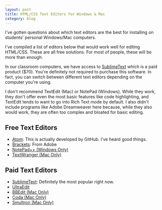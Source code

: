 ```yaml
---
layout: post
title: HTML/CSS Text Editors for Windows & Mac
category: blog
---
```


I've gotten questions about which text editors are the best for installing on students' personal Windows/Mac computers.  

I've compiled a list of editors below that would work well for editing HTML/CSS.  These are all free solutions.  For most of people, these will be more than enough.  

In our classroom computers, we have access to [SublimeText](http://www.sublimetext.com) which is a paid product ($70).  You're definitely not required to purchase this software.  In fact, you can switch between different text editors depending on the computer you're using.

I don't recommend TextEdit (Mac) or NotePad (Windows).  While they work, they don't offer even the most basic features like code highlighting, and TextEdit tends to want to go into Rich Text mode by default.  I also didn't include programs like Adobe Dreamweaver here because, while they also would work, they are often too complex and bloated for basic editing.

## Free Text Editors

* [Atom](https://atom.io): This is actually developed by GitHub.  I've heard good things.
* [Brackets](http://brackets.io): From Adobe
* [NotePad++ (Windows Only)](https://notepad-plus-plus.org)
* [TextWranger (Mac Only)](http://www.barebones.com/products/textwrangler/)

## Paid Text Editors

* [SublimeText](http://www.sublimetext.com): Definitely the most popular right now.
* [UltraEdit](http://www.ultraedit.com)
* [BBEdit (Mac Only)](http://www.barebones.com/products/bbedit/)
* [Coda (Mac Only)](https://panic.com/coda/)
* [Smultron (Mac Only)](https://www.peterborgapps.com/smultron/)

